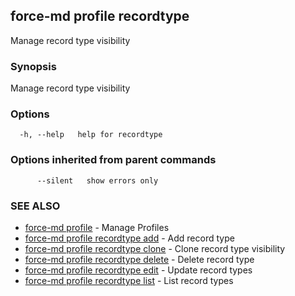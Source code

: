 ## force-md profile recordtype

Manage record type visibility

### Synopsis

Manage record type visibility

### Options

```
  -h, --help   help for recordtype
```

### Options inherited from parent commands

```
      --silent   show errors only
```

### SEE ALSO

* [force-md profile](force-md_profile.md)	 - Manage Profiles
* [force-md profile recordtype add](force-md_profile_recordtype_add.md)	 - Add record type
* [force-md profile recordtype clone](force-md_profile_recordtype_clone.md)	 - Clone record type visibility
* [force-md profile recordtype delete](force-md_profile_recordtype_delete.md)	 - Delete record type
* [force-md profile recordtype edit](force-md_profile_recordtype_edit.md)	 - Update record types
* [force-md profile recordtype list](force-md_profile_recordtype_list.md)	 - List record types

